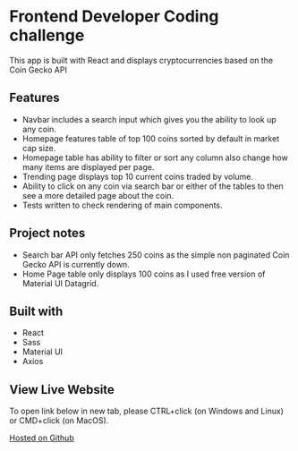 
# Frontend Developer Coding challenge

 This app is built with React and displays cryptocurrencies based on the Coin Gecko API
 
 ## Features
  * Navbar includes a search input which gives you the ability to look up any coin.
  * Homepage features table of top 100 coins sorted by default in market cap size.
  * Homepage table has ability to filter or sort any column also change how many items are displayed per page. 
  * Trending page displays top 10 current coins traded by volume.
  * Ability to click on any coin via search bar or either of the tables to then see a more detailed page about the coin.
  * Tests written to check rendering of main components.

## Project notes
  * Search bar API only fetches 250 coins as the simple non paginated Coin Gecko API is currently down.
  * Home Page table only displays 100 coins as I used free version of Material UI Datagrid. 

## Built with
 * React
 * Sass
 * Material UI
 * Axios

## View Live Website
To open link below in new tab, please CTRL+click (on Windows and Linux) or CMD+click (on MacOS).

[Hosted on Github](http://michaelhaines01.github.io/rocketbase)

